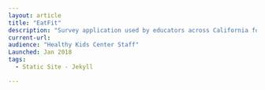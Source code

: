 ```yaml
---
layout: article
title: "EatFit"
description: "Survey application used by educators across California for analyzing children's eating habits."
current-url: 
audience: "Healthy Kids Center Staff"
Launched: Jan 2018
tags: 
  - Static Site - Jekyll

---
```

